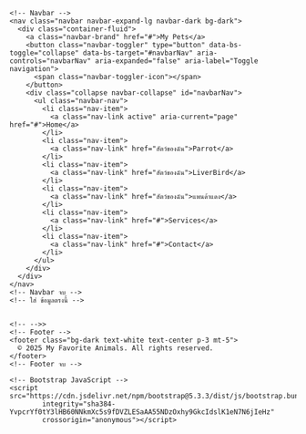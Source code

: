 <!doctype html>
<html lang="th">
  <head>
    <!-- Required meta tags -->
    <meta charset="utf-8">
    <meta name="viewport" content="width=device-width, initial-scale=1">
    <!-- Bootstrap CSS -->
    <link href="https://cdn.jsdelivr.net/npm/bootstrap@5.3.3/dist/css/bootstrap.min.css" 
          rel="stylesheet" 
          integrity="sha384-QWTKZyjpPEjISv5WaRU9OFeRpok6YctnYmDr5pNlyT2bRjXh0JMhjY6hW+ALEwIH" 
          crossorigin="anonymous">
    <title>สัตว์ของฉัน</title>
  </head>
  <body>

    <!-- Navbar -->
    <nav class="navbar navbar-expand-lg navbar-dark bg-dark">
      <div class="container-fluid">
        <a class="navbar-brand" href="#">My Pets</a>
        <button class="navbar-toggler" type="button" data-bs-toggle="collapse" data-bs-target="#navbarNav" aria-controls="navbarNav" aria-expanded="false" aria-label="Toggle navigation">
          <span class="navbar-toggler-icon"></span>
        </button>
        <div class="collapse navbar-collapse" id="navbarNav">
          <ul class="navbar-nav">
            <li class="nav-item">
              <a class="nav-link active" aria-current="page" href="#">Home</a>
            </li>
            <li class="nav-item">
              <a class="nav-link" href="สัตว์ของฉัน">Parrot</a>
            </li>
            <li class="nav-item">
              <a class="nav-link" href="สัตว์ของฉัน">LiverBird</a>
            </li>
            <li class="nav-item">
              <a class="nav-link" href="สัตว์ของฉัน">แพนด้าแดง</a>
            </li>
            <li class="nav-item">
              <a class="nav-link" href="#">Services</a>
            </li>
            <li class="nav-item">
              <a class="nav-link" href="#">Contact</a>
            </li>
          </ul>
        </div>
      </div>
    </nav>
    <!-- Navbar จบ -->
    <!-- ใส่ ข้อมูลตรงนี้ -->
    

    <!-- -->>
    <!-- Footer -->
    <footer class="bg-dark text-white text-center p-3 mt-5">
      © 2025 My Favorite Animals. All rights reserved.
    </footer>
    <!-- Footer จบ -->

    <!-- Bootstrap JavaScript -->
    <script src="https://cdn.jsdelivr.net/npm/bootstrap@5.3.3/dist/js/bootstrap.bundle.min.js" 
            integrity="sha384-YvpcrYf0tY3lHB60NNkmXc5s9fDVZLESaAA55NDzOxhy9GkcIdslK1eN7N6jIeHz" 
            crossorigin="anonymous"></script>
  </body>
</html>
